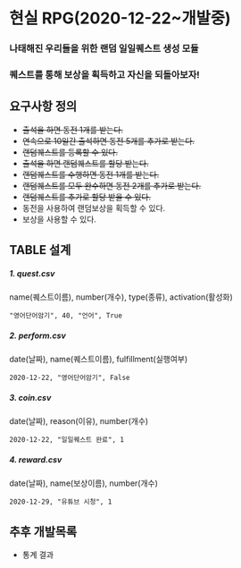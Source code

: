 # 현실 RPG(2020-12-22~개발중)

### 나태해진 우리들을 위한 랜덤 일일퀘스트 생성 모듈
### 퀘스트를 통해 보상을 획득하고 자신을 되돌아보자!

## 요구사항 정의
 - ~~출석을 하면 동전 1개를 받는다.~~
 - ~~연속으로 10일간 출석하면 동전 5개를 추가로 받는다.~~
 - ~~랜덤퀘스트를 등록할 수 있다.~~
 - ~~출석을 하면 랜덤퀘스트를 할당 받는다.~~
 - ~~랜덤퀘스트를 수행하면 동전 1개를 받는다.~~
 - ~~랜덤퀘스트를 모두 완수하면 동전 2개를 추가로 받는다.~~
 - ~~랜덤퀘스트를 추가로 할당 받을 수 있다.~~
 - 동전을 사용하여 랜덤보상을 획득할 수 있다.
 - 보상을 사용할 수 있다.

## TABLE 설계
##### 1. quest.csv
name(퀘스트이름), number(개수), type(종류), activation(활성화)
```
"영어단어암기", 40, "언어", True
```
##### 2. perform.csv
date(날짜), name(퀘스트이름), fulfillment(실행여부)
```
2020-12-22, "영어단어암기", False
```
##### 3. coin.csv
date(날짜), reason(이유), number(개수)
```
2020-12-22, "일일퀘스트 완료", 1
```
##### 4. reward.csv
date(날짜), name(보상이름), number(개수)
```
2020-12-29, "유튜브 시청", 1
```
## 추후 개발목록
 - 통계 결과